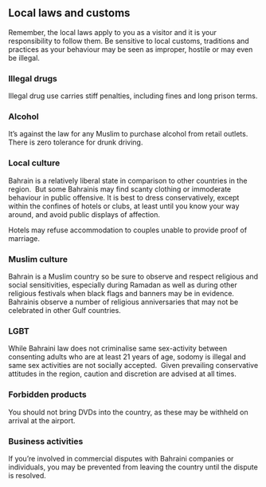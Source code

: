 ## Local laws and customs

Remember, the local laws apply to you as a visitor and it is your responsibility to follow them. Be sensitive to local customs, traditions and practices as your behaviour may be seen as improper, hostile or may even be illegal.

### **Illegal drugs**

Illegal drug use carries stiff penalties, including fines and long prison terms.

### **Alcohol**

It’s against the law for any Muslim to purchase alcohol from retail outlets.  There is zero tolerance for drunk driving.

### **Local culture**

Bahrain is a relatively liberal state in comparison to other countries in the region.  But some Bahrainis may find scanty clothing or immoderate behaviour in public offensive. It is best to dress conservatively, except within the confines of hotels or clubs, at least until you know your way around, and avoid public displays of affection.

Hotels may refuse accommodation to couples unable to provide proof of marriage.

### **Muslim culture**

Bahrain is a Muslim country so be sure to observe and respect religious and social sensitivities, especially during Ramadan as well as during other religious festivals when black flags and banners may be in evidence. Bahrainis observe a number of religious anniversaries that may not be celebrated in other Gulf countries.

### **LGBT**

While Bahraini law does not criminalise same sex-activity between consenting adults who are at least 21 years of age, sodomy is illegal and same sex activities are not socially accepted.  Given prevailing conservative attitudes in the region, caution and discretion are advised at all times.

### **Forbidden products**

You should not bring DVDs into the country, as these may be withheld on arrival at the airport.

### **Business activities**

If you’re involved in commercial disputes with Bahraini companies or individuals, you may be prevented from leaving the country until the dispute is resolved.